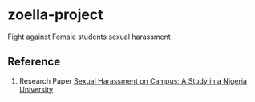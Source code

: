 # zoella-project
 
Fight against Female students sexual harassment

## Reference 

1. Research Paper [Sexual Harassment on Campus: A Study in a Nigeria University](https://www.researchgate.net/publication/349308694_Sexual_Harassment_on_Campus_A_Study_in_a_Nigeria_University)
